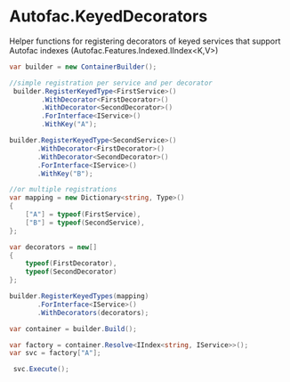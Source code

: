 # Autofac.KeyedDecorators
Helper functions for registering decorators of keyed services that support Autofac indexes (Autofac.Features.Indexed.IIndex&lt;K,V>)

```C#
var builder = new ContainerBuilder();

//simple registration per service and per decorator
 builder.RegisterKeyedType<FirstService>()
        .WithDecorator<FirstDecorator>()
        .WithDecorator<SecondDecorator>()
        .ForInterface<IService>()
        .WithKey("A");

builder.RegisterKeyedType<SecondService>()
       .WithDecorator<FirstDecorator>()
       .WithDecorator<SecondDecorator>()
       .ForInterface<IService>()
       .WithKey("B");

//or multiple registrations
var mapping = new Dictionary<string, Type>()
{
    ["A"] = typeof(FirstService),
    ["B"] = typeof(SecondService),
};

var decorators = new[]
{
    typeof(FirstDecorator),
    typeof(SecondDecorator)
};

builder.RegisterKeyedTypes(mapping)
       .ForInterface<IService>()
       .WithDecorators(decorators);

var container = builder.Build();

var factory = container.Resolve<IIndex<string, IService>>();
var svc = factory["A"];

 svc.Execute();
 ```
